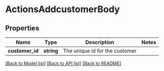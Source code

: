 # ActionsAddcustomerBody

## Properties
Name | Type | Description | Notes
------------ | ------------- | ------------- | -------------
**customer_id** | **string** | The unique id for the customer | 

[[Back to Model list]](../../README.md#documentation-for-models) [[Back to API list]](../../README.md#documentation-for-api-endpoints) [[Back to README]](../../README.md)

